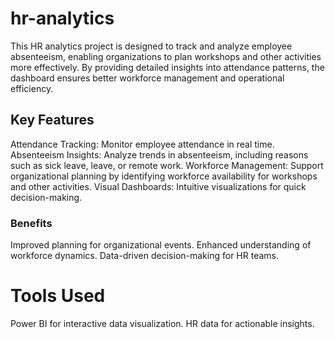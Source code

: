 # hr-analytics
This HR analytics project is designed to track and analyze employee absenteeism, enabling organizations to plan workshops and other activities more effectively. By providing detailed insights into attendance patterns, the dashboard ensures better workforce management and operational efficiency.
## Key Features
Attendance Tracking: Monitor employee attendance in real time.
Absenteeism Insights: Analyze trends in absenteeism, including reasons such as sick leave, leave, or remote work.
Workforce Management: Support organizational planning by identifying workforce availability for workshops and other activities.
Visual Dashboards: Intuitive visualizations for quick decision-making.
### Benefits
Improved planning for organizational events.
Enhanced understanding of workforce dynamics.
Data-driven decision-making for HR teams.
# Tools Used
Power BI for interactive data visualization.
HR data for actionable insights.
